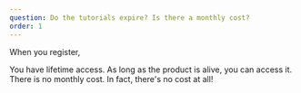 ```yaml
---
question: Do the tutorials expire? Is there a monthly cost?
order: 1
---
```


When you register,

You have lifetime access. As long as the product is alive, you can access it. There is no monthly cost. In fact, there's no cost at all!
